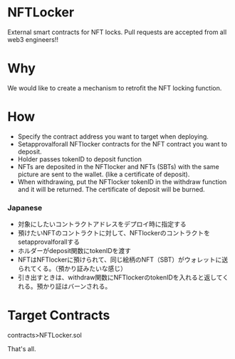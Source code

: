 # NFTLocker

External smart contracts for NFT locks.
Pull requests are accepted from all web3 engineers!!

# Why

We would like to create a mechanism to retrofit the NFT locking function.

# How

- Specify the contract address you want to target when deploying.
- Setapprovalforall NFTlocker contracts for the NFT contract you want to deposit.
- Holder passes tokenID to deposit function
- NFTs are deposited in the NFTlocker and NFTs (SBTs) with the same picture are sent to the wallet. (like a certificate of deposit).
- When withdrawing, put the NFTlocker tokenID in the withdraw function and it will be returned. The certificate of deposit will be burned.


### Japanese
- 対象にしたいコントラクトアドレスをデプロイ時に指定する
- 預けたいNFTのコントラクトに対して、NFTlockerのコントラクトをsetapprovalforallする
- ホルダーがdeposit関数にtokenIDを渡す
- NFTはNFTlockerに預けられて、同じ絵柄のNFT（SBT）がウォレットに送られてくる。（預かり証みたいな感じ）
- 引き出すときは、withdraw関数にNFTlockerのtokenIDを入れると返してくれる。預かり証はバーンされる。

# Target Contracts

contracts>NFTLocker.sol

That's all.